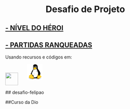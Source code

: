 <h1 align="center"> Desafio de Projeto </h1>
<p></p>
<h2><a href="https://github.com/Dericofredy/desafio-felipao/blob/main/index.js" target="_blank">- NÍVEL DO HÉROI</a></h2>
<h2><a href="https://github.com/Dericofredy/desafio-felipao/blob/main/Calculadora-de-partidas-Rankeadas-dio" target="_blank">- PARTIDAS RANQUEADAS</a></h2>

Usando recursos e códigos em:
<div>
<img align="center" height="40" width="40" src="https://cdn.jsdelivr.net/gh/devicons/devicon/icons/javascript/javascript-original.svg" /> &nbsp; &nbsp; &nbsp;
<img src="https://raw.githubusercontent.com/devicons/devicon/master/icons/linux/linux-original.svg" alt="linux" width="50" height="50"/>
<div/>
   <p><p/>
<div> 
## desafio-felipao

##Curso da Dio
<div/>
